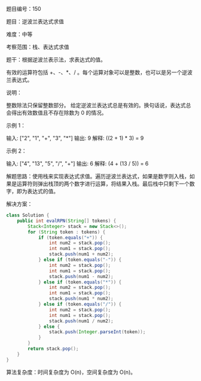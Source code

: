 题目编号：150

题目：逆波兰表达式求值

难度：中等

考察范围：栈、表达式求值

题干：根据逆波兰表示法，求表达式的值。

有效的运算符包括 +、-、*、/ 。每个运算对象可以是整数，也可以是另一个逆波兰表达式。

说明：

整数除法只保留整数部分。
给定逆波兰表达式总是有效的。换句话说，表达式总会得出有效数值且不存在除数为 0 的情况。

示例 1：

输入: ["2", "1", "+", "3", "*"]
输出: 9
解释: ((2 + 1) * 3) = 9

示例 2：

输入: ["4", "13", "5", "/", "+"]
输出: 6
解释: (4 + (13 / 5)) = 6

解题思路：使用栈来实现表达式求值。遍历逆波兰表达式，如果是数字则入栈，如果是运算符则弹出栈顶的两个数字进行运算，将结果入栈。最后栈中只剩下一个数字，即为表达式的值。

解决方案：

```java
class Solution {
    public int evalRPN(String[] tokens) {
        Stack<Integer> stack = new Stack<>();
        for (String token : tokens) {
            if (token.equals("+")) {
                int num2 = stack.pop();
                int num1 = stack.pop();
                stack.push(num1 + num2);
            } else if (token.equals("-")) {
                int num2 = stack.pop();
                int num1 = stack.pop();
                stack.push(num1 - num2);
            } else if (token.equals("*")) {
                int num2 = stack.pop();
                int num1 = stack.pop();
                stack.push(num1 * num2);
            } else if (token.equals("/")) {
                int num2 = stack.pop();
                int num1 = stack.pop();
                stack.push(num1 / num2);
            } else {
                stack.push(Integer.parseInt(token));
            }
        }
        return stack.pop();
    }
}
```

算法复杂度：时间复杂度为 O(n)，空间复杂度为 O(n)。
